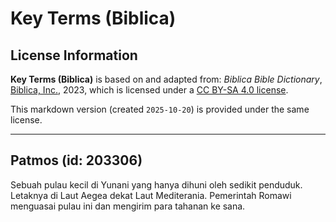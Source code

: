 # Key Terms (Biblica)

## License Information

**Key Terms (Biblica)** is based on and adapted from: _Biblica Bible Dictionary_, [Biblica, Inc.](https://www.biblica.com/), 2023, which is licensed under a [CC BY-SA 4.0 license](https://creativecommons.org/licenses/by-sa/4.0/legalcode.en).

This markdown version (created `2025-10-20`) is provided under the same license.



--------------------------------

## Patmos (id: 203306)

Sebuah pulau kecil di Yunani yang hanya dihuni oleh sedikit penduduk. Letaknya di Laut Aegea dekat Laut Mediterania. Pemerintah Romawi menguasai pulau ini dan mengirim para tahanan ke sana.


